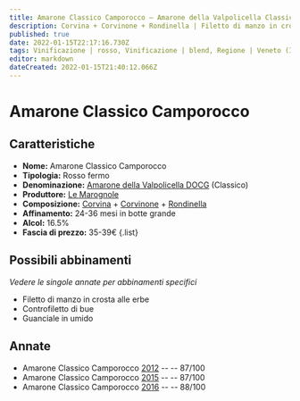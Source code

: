 ```yaml
---
title: Amarone Classico Camporocco – Amarone della Valpolicella Classico DOCG – Le Marognole – Veneto (IT) – 35-39€ – 3★
description: Corvina + Corvinone + Rondinella | Filetto di manzo in crosta alle erbe – Controfiletto di bue – Guanciale in umido
published: true
date: 2022-01-15T22:17:16.730Z
tags: Vinificazione | rosso, Vinificazione | blend, Regione | Veneto (IT), Vinificazione | fermo, Vitigni | Corvina, Vitigni | Rondinella, Vitigni | Corvinone, Prezzi | 35-39€, Valutazioni | 3 stelle, Alimento | manzo, Alimento | maiale, Alimento | bue, Aromatizzazione | in crosta, Aromatizzazione | alle erbe, Cottura | in umido
editor: markdown
dateCreated: 2022-01-15T21:40:12.066Z
---
```


# Amarone Classico Camporocco

## Caratteristiche
- **Nome:** Amarone Classico Camporocco
- **Tipologia:** Rosso fermo
- **Denominazione:** [Amarone della Valpolicella DOCG](/denominazioni/Italia/Veneto/DOCG/Amarone-della-Valpolicella) (Classico)
- **Produttore:** [Le Marognole](/produttori/Italia/Veneto/Le-Marognole) 
- **Composizione:** [Corvina](/vitigni/Italia/corvina) + [Corvinone](/vitigni/Italia/corvinone) + [Rondinella](/vitigni/Italia/rondinella)
- **Affinamento:** 24-36 mesi in botte grande
- **Alcol:** 16.5%
- **Fascia di prezzo:** 35-39€
{.list}

## Possibili abbinamenti
*Vedere le singole annate per abbinamenti specifici*

- Filetto di manzo in crosta alle erbe
- Controfiletto di bue
- Guanciale in umido

## Annate
- Amarone Classico Camporocco [2012](vini/Italia/Veneto/Le-Marognole/Amarone-Classico-Camporocco/2012) -- <span class="star-3"></span> -- 87/100
- Amarone Classico Camporocco [2015](vini/Italia/Veneto/Le-Marognole/Amarone-Classico-Camporocco/2015) -- <span class="star-3"></span> -- 87/100
- Amarone Classico Camporocco [2016](vini/Italia/Veneto/Le-Marognole/Amarone-Classico-Camporocco/2016) -- <span class="star-3"></span> -- 88/100